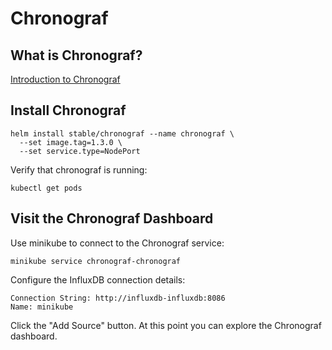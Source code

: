# Chronograf

## What is Chronograf?

[Introduction to Chronograf](https://docs.influxdata.com/chronograf/v1.3)

## Install Chronograf

```
helm install stable/chronograf --name chronograf \
  --set image.tag=1.3.0 \
  --set service.type=NodePort
```

Verify that chronograf is running:

```
kubectl get pods
```

## Visit the Chronograf Dashboard

Use minikube to connect to the Chronograf service:

```
minikube service chronograf-chronograf
```

Configure the InfluxDB connection details:

```
Connection String: http://influxdb-influxdb:8086
Name: minikube
```

Click the "Add Source" button. At this point you can explore the Chronograf dashboard.
